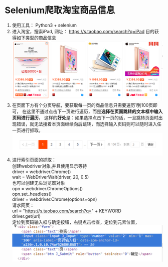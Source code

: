 # Selenium爬取淘宝商品信息
1. 使用工具： Python3 + selenium  
2. 进入淘宝，搜索iPad, 网址： https://s.taobao.com/search?q=iPad
目的获得如下类型的商品信息  
![图一](https://github.com/zloveh/TaobaoSpider/blob/master/image/1.png)  
3. 在页面下方有个分页导航，要获取每一页的商品信息只需要遍历1到100页即可， 在这里不通过点击下一页进行遍历，而是**选择在页面跳转的文本框中输入页码进行遍历**， 这样的**好处**是：如果选择点击下一页的话，一旦跳转页面时出现错误，就无法接着本页面继续向后跳转，而选择输入页码则可以随时进入任一页进行抓取。  
![图2](https://github.com/zloveh/TaobaoSpider/blob/master/image/7.png)
4. 进行索引页面的抓取：  
创建webdriver对象,并且使用显示等待  
    driver = webdriver.Chrome()     
    wait = WebDriverWait(driver, 20, 0.5)  
也可以创建无头浏览器对象  
        opn = webdriver.ChromeOptions()  
        opn.set_headless()  
        driver = webdriver.Chrome(options=opn)    
请求网页：  
    url = "https://s.taobao.com/search?q=" + KEYWORD  
    driver.get(url)  
定位到页码输入框与确定按钮，右键点击检查，定位到元素位置，![图2](https://github.com/zloveh/TaobaoSpider/blob/master/image/2.png)
        
